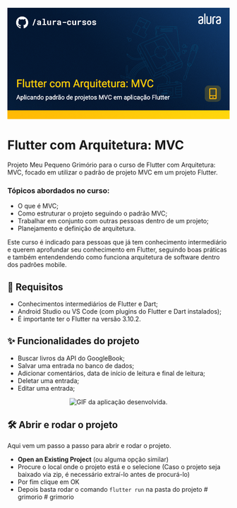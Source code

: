 ![Mobile-Flutter com Arquitetura: MVC](assets/capa.png)

# Flutter com Arquitetura: MVC

Projeto Meu Pequeno Grimório para o curso de Flutter com Arquitetura: MVC, focado em utilizar o padrão de projeto MVC em um projeto Flutter.

### Tópicos abordados no curso:

- O que é MVC;
- Como estruturar o projeto seguindo o padrão MVC;
- Trabalhar em conjunto com outras pessoas dentro de um projeto;
- Planejamento e definição de arquitetura.

Este curso é indicado para pessoas que já tem conhecimento intermediário e querem aprofundar seu conhecimento em Flutter, seguindo boas práticas e também entendendendo como funciona arquitetura de software dentro dos padrões mobile.

## 📑 Requisitos

- Conhecimentos intermediários de Flutter e Dart;
- Android Studio ou VS Code (com plugins do Flutter e Dart instalados);
- É importante ter o Flutter na versão 3.10.2.

## ✨ Funcionalidades do projeto

- Buscar livros da API do GoogleBook;
- Salvar uma entrada no banco de dados;
- Adicionar comentários, data de início de leitura e final de leitura;
- Deletar uma entrada;
- Editar uma entrada;

<p align="center">
  <img src="assets/projeto.gif" alt= "GIF da aplicação desenvolvida." />
</p> 

## 🛠️ Abrir e rodar o projeto

Aqui vem um passo a passo para abrir e rodar o projeto.

- **Open an Existing Project** (ou alguma opção similar)
- Procure o local onde o projeto está e o selecione (Caso o projeto seja baixado via zip, é necessário extraí-lo antes de procurá-lo)
- Por fim clique em OK
- Depois basta rodar o comando `flutter run` na pasta do projeto
#   g r i m o r i o 
 
 #   g r i m o r i o 
 
 